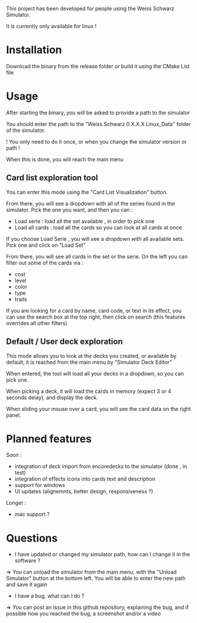 This project has been developed for people using the Weiss Schwarz Simulator.

It is currently only available for linux !


# Installation 

Download the binary from the release folder or build it using the CMake List file 

# Usage

After starting the binary, you will be asked to provide a path to the simulator 

You should enter the path to the "Weiss Schwarz 0.X.X.X Linux_Data" folder of the simulator. 

! You only need to do it once, or when you change the simulator version or path !

When this is done, you will reach the main menu 

## Card list exploration tool 

You can enter this mode using the "Card List Visualization" button. 

From there, you will see a dropdown with all of the series found in the simulator. Pick the one you want, and then you can :

- Load serie : load all the set available , in order to pick one 
- Load all cards : load all the cards so you can look at all cards at once

If you choose Load Serie , you will see a dropdown with all available sets. 
Pick one and click on "Load Set"

From there, you will see all cards in the set or the serie. On the left you can filter out some of the cards via : 

- cost
- level
- color
- type 
- traits 

If you are looking for a card by name, card code, or text in its effect, you can use the search box at the top right, then click on search
(this features overrides all other filters)

## Default / User deck exploration

This mode allows you to look at the decks you created, or available by default, it is reached from the main menu by "Simulator Deck Editor"

When entered, the tool will load all your decks in a dropdown, so you can pick one.

When picking a deck, it will load the cards in memory (expect 3 or 4 seconds delay), and display the deck.

When sliding your mouse over a card, you will see the card data on the right panel.


# Planned features

Soon : 

 - integration of deck import from encoredecks to the simulator (done , in test)
 - integration of effects icons into cards text and description 
 - support for windows
 - UI updates (alignemnts, better design, responsiveness ?)

Longer : 

 - mac support ?


# Questions

- I have updated or changed my simulator path, how can I change it in the software ? 

=> You can unload the simulator from the main menu, with the "Unload Simulator" button at the bottom left. 
You will be able to enter the new path and save it again

- I have a bug, what can I do ? 

=> You can post an issue in this github repository, explaining the bug, and if possible how you reached the bug, a screenshot and/or a video












